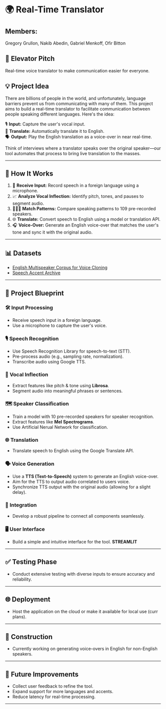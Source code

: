 # 🌍 **Real-Time Translator**

## Members:
Gregory Grullon, Nakib Abedin, Gabriel Menkoff, Ofir Bitton

## 🚀 **Elevator Pitch**
Real-time voice translator to make communication easier for everyone.

## 💡 **Project Idea**
There are billions of people in the world, and unfortunately, language barriers prevent us from communicating with many of them. This project aims to build a real-time translator to facilitate communication between people speaking different languages. Here's the idea:

🎙️ **Input:** Capture the user's vocal input.  
🔁 **Translate:** Automatically translate it to English.  
🗣️ **Output:** Play the English translation as a voice-over in near real-time.

Think of interviews where a translator speaks over the original speaker—our tool automates that process to bring live translation to the masses.

---

## 🔧 **How It Works**
1. 🎤 **Receive Input:** Record speech in a foreign language using a microphone.
2. 📈 **Analyze Vocal Inflection:** Identify pitch, tones, and pauses to segment audio.
3. 🧑‍🤝‍🧑 **Match Patterns:** Compare speaking patterns to 109 pre-recorded speakers.
4. 🌐 **Translate:** Convert speech to English using a model or translation API.
5. 🎧 **Voice-Over:** Generate an English voice-over that matches the user's tone and sync it with the original audio.

---

## 📊 **Datasets**
- [English Multispeaker Corpus for Voice Cloning](https://www.kaggle.com/datasets/mfekadu/english-multispeaker-corpus-for-voice-cloning/data)  
- [Speech Accent Archive](https://www.kaggle.com/datasets/rtatman/speech-accent-archive)  

---

## 🔨 **Project Blueprint**

### 🛠️ **Input Processing**
- Receive speech input in a foreign language.
- Use a microphone to capture the user's voice.

### 🎙️ **Speech Recognition**
- Use Speech Recognition Library for speech-to-text (STT).
- Pre-process audio (e.g., sampling rate, normalization).
- Transcribe audio using Google TTS.

### 🎵 **Vocal Inflection**
- Extract features like pitch & tone using **Librosa**.
- Segment audio into meaningful phrases or sentences.

### 🗺️ **Speaker Classification**
- Train a model with 10 pre-recorded speakers for speaker recognition.
- Extract features like **Mel Spectrograms**.
- Use Artificial Nerual Network for classification.

### 🌐 **Translation**
- Translate speech to English using the Google Translate API.

### 🗣️ **Voice Generation**
- Use a **TTS (Text-to-Speech)** system to generate an English voice-over.
- Aim for the TTS to output audio correlated to users voice.
- Synchronize TTS output with the original audio (allowing for a slight delay).

### 🔗 **Integration**
- Develop a robust pipeline to connect all components seamlessly.

### 🖥️ **User Interface**
- Build a simple and intuitive interface for the tool. **STREAMLIT**

---

## ✅ **Testing Phase**
- Conduct extensive testing with diverse inputs to ensure accuracy and reliability.

---

## 🌐 **Deployment**
- Host the application on the cloud or make it available for local use (curr plans).

---

## 🚧 **Construction**
- Currently working on generating voice-overs in English for non-English speakers.

---

## 🚀 **Future Improvements**
- Collect user feedback to refine the tool.
- Expand support for more languages and accents.
- Reduce latency for real-time processing.

---
